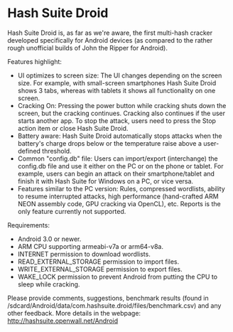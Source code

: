 Hash Suite Droid
==============

Hash Suite Droid is, as far as we're aware, the first multi-hash cracker developed specifically for Android devices (as compared to the rather rough unofficial builds of John the Ripper for Android).


Features highlight:

- UI optimizes to screen size: The UI changes depending on the screen size. For example, with small-screen smartphones Hash Suite Droid shows 3 tabs, whereas with tablets it shows all functionality on one screen.
- Cracking On: Pressing the power button while cracking shuts down the screen, but the cracking continues. Cracking also continues if the user starts another app. To stop the attack, users need to press the Stop action item or close Hash Suite Droid.
- Battery aware: Hash Suite Droid automatically stops attacks when the battery's charge drops below or the temperature raise above a user-defined threshold.
- Common "config.db" file: Users can import/export (interchange) the config.db file and use it either on the PC or on the phone or tablet. For example, users can begin an attack on their smartphone/tablet and finish it with Hash Suite for Windows on a PC, or vice versa.
- Features similar to the PC version: Rules, compressed wordlists, ability to resume interrupted attacks, high performance (hand-crafted ARM NEON assembly code, GPU cracking via OpenCL), etc. Reports is the only feature currently not supported.


Requirements:

- Android 3.0 or newer.
- ARM CPU supporting armeabi-v7a or arm64-v8a.
- INTERNET permission to download wordlists.
- READ_EXTERNAL_STORAGE permission to import files.
- WRITE_EXTERNAL_STORAGE permission to export files.
- WAKE_LOCK permission to prevent Android from putting the CPU to sleep while cracking.


Please provide comments, suggestions, benchmark results (found in /sdcard/Android/data/com.hashsuite.droid/files/benchmark.csv) and any other feedback.
More details in the webpage: http://hashsuite.openwall.net/Android
